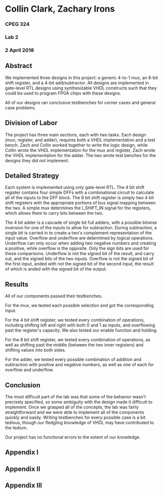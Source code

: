 # Collin Clark, Zachary Irons
### CPEG 324
### Lab 2
### 2 April 2018

## Abstract

We implemented three designs in this project: a generic 4-to-1 mux,
an 8-bit shift register, and a 4-bit add/subtractor. All designs are
implemented in gate-level RTL designs using synthesizable VHDL constructs
such that they could be used to program FPGA chips with these designs.

All of our designs ran conclusive testbenches for corner cases and general
case problems.

## Division of Labor

The project has three main sections, each with two tasks. Each design
(mux, register, and adder), requires both a VHDL implementation and
a test bench. Zach and Collin worked together to write the logic design,
while Collin wrote the VHDL implementation for the mux and register,
Zach wrote the VHDL implementation for the adder. The two wrote test benches
for the designs they did not implement.

## Detailed Strategy

Each system is implemented using only gate-level RTL. The 4 bit shift register
contains four simple DFFs with a combinational circuit to calculate all
of the inputs to the DFF block. The 8 bit shift register is simply two
4 bit shift registers with the appropriate portions of bus signal mapping
between the two. A simple mux determines the I_SHIFT_IN signal for the
registers, which allows them to carry bits between the two.

The 4 bit adder is a cascade of single bit full adders, with a possible bitwise
inversion for one of the inputs to allow for subtraction. During subtraction,
a single bit is carried in to create a two's complement representation of the
input value. Overflow and underflow are determined by logical operations.
Underflow can only occur when adding two negative numbers and creating a
positive, while overflow is the opposite. Only the sign bits are used for these
comparisons. Underflow is not the signed bit of the result, and carry out,
and the signed bits of the two inputs. Overflow is not the signed bit of
the first input, anded with not the signed bit of the second input, the
result of which is anded with the signed bit of the output.

## Results

All of our components passed their testbenches.

For the mux, we tested each possible selection and got the corresponding input.

For the 4 bit shift register, we tested every combination of operations,
including shifting left and right with both 0 and 1 as inputs, and overflowing
past the register's capacity. We also tested our enable function and holding.

For the 8 bit shift register, we tested every combination of operations,
as well as shifting past the middle (between the two inner registers) and
shifting values into both sides.

For the adder, we tested every possible combination of addition and subtraction
with positive and negative numbers, as well as one of each for overflow
and underflow.

## Conclusion

The most difficult part of the lab was that some of the behavior wasn't
precisely specified, so some ambiguity with the design made it difficult
to implement. Once we grasped all of the concepts, the lab was fairly
straightforward and we were able to implement all of the components quickly
and easily. Writing testbenches for every possible case is a bit tedious,
though our fledgling knowledge of VHDL may have contributed to the tedium.

Our project has no functional errors to the extent of our knowledge.

## Appendix I

## Appendix II

## Appendix III

